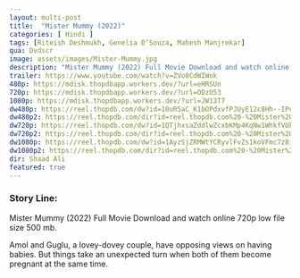 ```yaml
---
layout: multi-post
title:  "Mister Mummy (2022)"
categories: [ Hindi ]
tags: [Riteish Deshmukh, Genelia D’Souza, Mahesh Manjrekar]
qua: Dvdscr
image: assets/images/Mister-Mummy.jpg
description: "Mister Mummy (2022) Full Movie Download and watch online 720p low file size 500 mb."
trailer: https://www.youtube.com/watch?v=ZVo8CdWIWnk
480p: https://mdisk.thopdbapp.workers.dev/?url=eHRSUn
720p: https://mdisk.thopdbapp.workers.dev/?url=ODzU53
1080p: https://mdisk.thopdbapp.workers.dev/?url=JW13T7
dw480p: https://reel.thopdb.com/dw?id=10uR5aC_K1bOPdxvfPJUyE12c8Hh--IPo
dw480p2: https://reel.thopdb.com/dir?id=reel.thopdb.com%20-%20Mister%20Mummy%20(2022)%20Hindi%20Full%20Movie%20S-Print%20480p.mkv
dw720p: https://reel.thopdb.com/dw?id=1QTjhxsaZddlwZcxbKMp4KqNw1WhkfVUk
dw720p2: https://reel.thopdb.com/dir?id=reel.thopdb.com%20-%20Mister%20Mummy%20(2022)%20Hindi%20Full%20Movie%20S-Print%20720p%20HEVC.mkv
dw1080p: https://reel.thopdb.com/dw?id=1AyzSjZRMWtYCRyvlFvZs1koVFmc7z8iT
dw1080p2: https://reel.thopdb.com/dir?id=reel.thopdb.com%20-%20Mister%20Mummy%20(2022)%20Hindi%20Full%20Movie%20S-Print%201080p.mkv
dir: Shaad Ali
featured: true
---
```


### Story Line:
Mister Mummy (2022) Full Movie Download and watch online 720p low file size 500 mb.

Amol and Guglu, a lovey-dovey couple, have opposing views on having babies. But things take an unexpected turn when both of them become pregnant at the same time.